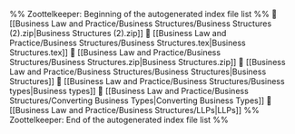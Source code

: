 %% Zoottelkeeper: Beginning of the autogenerated index file list  %%
📄 [[Business Law and Practice/Business Structures/Business Structures (2).zip|Business Structures (2).zip]]
📄 [[Business Law and Practice/Business Structures/Business Structures.tex|Business Structures.tex]]
📄 [[Business Law and Practice/Business Structures/Business Structures.zip|Business Structures.zip]]
📄 [[Business Law and Practice/Business Structures/Business Structures|Business Structures]]
📄 [[Business Law and Practice/Business Structures/Business types|Business types]]
📄 [[Business Law and Practice/Business Structures/Converting Business Types|Converting Business Types]]
📄 [[Business Law and Practice/Business Structures/LLPs|LLPs]]
%% Zoottelkeeper: End of the autogenerated index file list  %%
